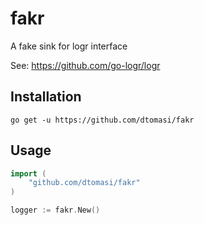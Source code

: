 # fakr
A fake sink for logr interface

See: https://github.com/go-logr/logr

## Installation

    go get -u https://github.com/dtomasi/fakr

## Usage

```go
import (
    "github.com/dtomasi/fakr"
)

logger := fakr.New()
```
